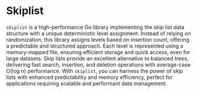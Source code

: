# Skiplist
`skiplist` is a high-performance Go library implementing the skip list data structure with a unique deterministic level assignment. Instead of relying on randomization, this library assigns levels based on insertion count, offering a predictable and structured approach. Each level is represented using a memory-mapped file, ensuring efficient storage and quick access, even for large datasets. Skip lists provide an excellent alternative to balanced trees, delivering fast search, insertion, and deletion operations with average-case O(log n) performance. With `skiplist`, you can harness the power of skip lists with enhanced predictability and memory efficiency, perfect for applications requiring scalable and performant data management.